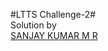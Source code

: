 #LTTS Challenge-2# <br>
Solution by <br>
[SANJAY KUMAR M R](https://github.com/lethaldude10071/Date-in-String-to-Structure-conversion)

